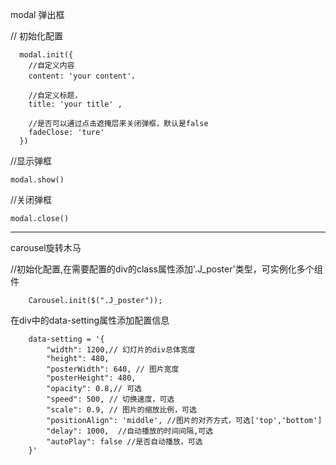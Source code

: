 modal 弹出框


// 初始化配置

```
  modal.init({
    //自定义内容
    content: 'your content'，

    //自定义标题，
    title: 'your title' ,

    //是否可以通过点击遮掩层来关闭弹框，默认是false
    fadeClose: 'ture' 
  })
```

//显示弹框

`modal.show()`

//关闭弹框


`modal.close()`

---------------------------------------------------------------------------------------
carousel旋转木马


//初始化配置,在需要配置的div的class属性添加'.J_poster'类型，可实例化多个组件

```
	Carousel.init($(".J_poster"));

```
在div中的data-setting属性添加配置信息

```
	data-setting = '{
		"width": 1200,// 幻灯片的div总体宽度
  	 	"height": 480,
  	 	"posterWidth": 640, // 图片宽度
  	 	"posterHeight": 480,
        "opacity": 0.8,// 可选
  	 	"speed": 500, // 切换速度，可选
        "scale": 0.9, // 图片的缩放比例，可选
  		"positionAlign": 'middle', //图片的对齐方式，可选['top','bottom']
        "delay": 1000,  //自动播放的时间间隔,可选
        "autoPlay": false //是否自动播放，可选
	}'

```